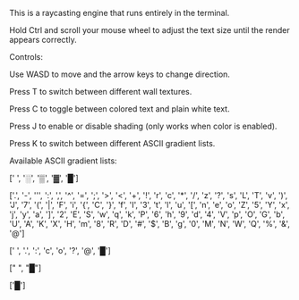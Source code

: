 This is a raycasting engine that runs entirely in the terminal.


Hold Ctrl and scroll your mouse wheel to adjust the text size until the render appears correctly.



Controls:


  Use WASD to move and the arrow keys to change direction.
  
  Press T to switch between different wall textures.
  
  Press C to toggle between colored text and plain white text.
  
  Press J to enable or disable shading (only works when color is enabled).
  
  Press K to switch between different ASCII gradient lists.


Available ASCII gradient lists:


[' ', '░', '▒', '▓', '█']

['.', '-', '\'', ':', ',', '^', '=', ';', '>', '<', '+', '!', 'r', 'c', '*', '/', 'z', '?', 's', 'L', 'T', 'v', ')', 'J', '7', '(', '|', 'F', 'i', '{', 'C', '}', 'f', 'I', '3', 't', 'l', 'u', '[', 'n', 'e', 'o', 'Z', '5', 'Y', 'x', 'j', 'y', 'a', ']', '2', 'E', 'S', 'w', 'q', 'k', 'P', '6', 'h', '9', 'd', '4', 'V', 'p', 'O', 'G', 'b', 'U', 'A', 'K', 'X', 'H', 'm', '8', 'R', 'D', '#', '$', 'B', 'g', '0', 'M', 'N', 'W', 'Q', '%', '&', '@']

[' ', '.', ':', 'c', 'o', '?', '@', '█']

[" ", "█"]

['█']
